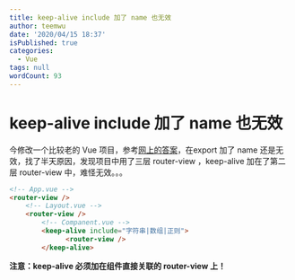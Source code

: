 ```yaml
---
title: keep-alive include 加了 name 也无效
author: teemwu
date: '2020/04/15 18:37'
isPublished: true
categories:
  - Vue
tags: null
wordCount: 93
---
```


# keep-alive include 加了 name 也无效

今修改一个比较老的 Vue 项目，参考[网上的答案](https://segmentfault.com/q/1010000009117672)，在export 加了 name 还是无效，找了半天原因，发现项目中用了三层 router-view ，keep-alive 加在了第二层 router-view 中，难怪无效。。。

```html
<!-- App.vue -->
<router-view />
    <!-- Layout.vue -->
    <router-view />
        <!-- Companent.vue -->
        <keep-alive include="字符串|数组|正则">
              <router-view />
        </keep-alive>
```

**注意：keep-alive 必须加在组件直接关联的 router-view 上！**
